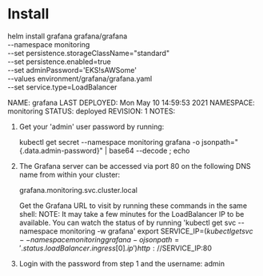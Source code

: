 # Install 
helm install grafana grafana/grafana \
    --namespace monitoring \
    --set persistence.storageClassName="standard" \
    --set persistence.enabled=true \
    --set adminPassword='EKS!sAWSome' \
    --values environment/grafana/grafana.yaml \
    --set service.type=LoadBalancer

>
NAME: grafana
LAST DEPLOYED: Mon May 10 14:59:53 2021
NAMESPACE: monitoring
STATUS: deployed
REVISION: 1
NOTES:
1. Get your 'admin' user password by running:

   kubectl get secret --namespace monitoring grafana -o jsonpath="{.data.admin-password}" | base64 --decode ; echo

2. The Grafana server can be accessed via port 80 on the following DNS name from within your cluster:

   grafana.monitoring.svc.cluster.local

   Get the Grafana URL to visit by running these commands in the same shell:
NOTE: It may take a few minutes for the LoadBalancer IP to be available.
        You can watch the status of by running 'kubectl get svc --namespace monitoring -w grafana'
     export SERVICE_IP=$(kubectl get svc --namespace monitoring grafana -o jsonpath='{.status.loadBalancer.ingress[0].ip}')
     http://$SERVICE_IP:80

3. Login with the password from step 1 and the username: admin